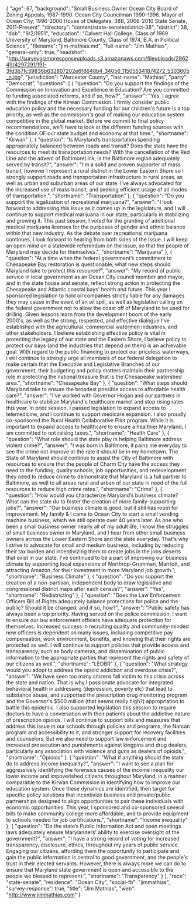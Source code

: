 {
  "age": 67,
  "background": "Small Business Owner Ocean City Board of Zoning Appeals, 1987-1990.  Ocean City Councilman 1990-1996.  Mayor of Ocean City, 1996-2006 House of Delegates, 38B, 2006-2010 State Senate, 2011-Present",
  "directory": "content/state-senate/district-38",
  "district": 38,
  "dob": "9/2/1951",
  "education": "Calvert Hall College, Class of 1969 University of Maryland, Baltimore County, Class of 1974, B.A. in Political Science",
  "filename": "jim-mathias.md",
  "full-name": "Jim Mathias",
  "general-only": true,
  "headshot": "http://surveygizmoresponseuploads.s3.amazonaws.com/fileuploads/296249/4297291/191-3fd3b7fc39836b632807202e6f8648b4_34056_115055341874272_5303605_n.jpg",
  "jurisdiction": "Worcester County",
  "last-name": "Mathias",
  "party": "Democrat",
  "questions": [
    {
      "question": "Do you support the findings of the Commission on Innovation and Excellence in Education? Are you committed to funding associated reforms, and if so, how?",
      "answer": "Yes, I agree with the findings of the Kirwan Commission.  I firmly consider public education policy and the necessary funding for our children's future is a top priority, as well as the commission's goal of making our education system competitive in the global market.  Before we commit to final policy recommendations, we'll have to look at the different funding sources with the condition OF our state budget and economy at that time.",
      "shortname": "Kirwan"
    },
    {
      "question": "Is Maryland’s transportation spending appropriately balanced between roads and transit? Does the state have the resources to meet its transportation needs? With the cancellation of the Red Line and the advent of BaltimoreLink, is the Baltimore region adequately served by transit?",
      "answer": "I'm a solid and proven supporter of mass transit, however I represent a rural district in the Lower Eastern Shore so I strongly support roads and transportation infrastructure in rural areas, as well as urban and suburban areas of our state.  I've always advocated for the increased use of mass transit, and seeking efficient usage of all modes of transportation.",
      "shortname": "Transportation"
    },
    {
      "question": "Do you support the legalization of recreational marijuana?",
      "answer": "I look forward to addressing this issue as it comes up in the legislature, and I will continue to support medical marijuana in our state, particularly in stabilizing and growing it.  This past session, I voted for the granting of additional medical marijuana licenses for the purposes of gender and ethnic balance within that new industry.    As the debate over recreational marijuana continues, I look forward to hearing from both sides of the issue.  I will keep an open mind on a statewide referendum on the issue, so that the  people of Maryland may decide for themselves.",
      "shortname": "Marijuana"
    },
    {
      "question": "At a time when the federal government’s commitment to Chesapeake Bay restoration is questionable, what new steps should Maryland take to protect this resource?",
      "answer": "My record of public service in local government as an Ocean City council member and mayor, and in the state house and senate, reflect strong action in protecting the Chesapeake and Atlantic coastal bays' health and future. This year I sponsored legislation to hold oil companies strictly liable for any damages they may cause in the event of an oil spill, as well as legislation calling on the federal government not to allow the coast off of Maryland to be used for drilling.    Given lessons learn from the development boom of the early 2000's, as well as the strong, respected, and effective dialogue I've established with the agricultural, commercial watermen industries, and other stakeholders.  I believe establishing effective policy is vital in protecting the legacy of our state and the Eastern Shore, I believe policy to protect our bays (and the industries that depend on them) is an achievable goal.  With regard to the public financing  to protect our priceless waterways, I will continue to strongly urge all members of our federal delegation to make certain that the Executive and Legislative Branches of our government, their budgeting and policy matters maintain their partnership role in protecting the national treasure that is the Chesapeake watershed area.",
      "shortname": "Chesapeake Bay"
    },
    {
      "question": "What steps should Maryland take to ensure the broadest possible access to affordable health care?",
      "answer": "I've worked with Governor Hogan and our partners in healthcare to stabilize Maryland's healthcare market and stop rising rates this year. In prior session, I passed legislation to expand access to telemedicine, and I continue to support medicare expansion.  I also proudly co-sponsored the Rural Health Collaborative Pilot program.   While it is important to expand access to healthcare to ensure a healthier Maryland, I am committed to not raising taxes.",
      "shortname": "Health Care"
    },
    {
      "question": "What role should the state play in helping Baltimore address violent crime?",
      "answer": "I was born in Baltimore, it pains me everyday to see the crime not improve at the rate it should be in my hometown.  The State of Maryland should continue to assist the City of Baltimore with resources to ensure that the people of Charm City have the access they need to the funding, quality schools, job opportunities, and redevelopment they need to reduce crime to demonstrate that Maryland is a full partner to Baltimore, as well to all areas rural and urban of our state in need of the full resources to reduce high crime rates.",
      "shortname": "Crime"
    },
    {
      "question": "How would you characterize Maryland’s business climate? What can the state do to foster the creation of more family-supporting jobs?",
      "answer": "Our business climate is good, but it still has room for improvement.  My family & I came to Ocean City to start a small vending machine business, which we still operate over 40 years later.  As one who been a small business owner nearly all of my adult life, I know the struggles of small business owner in Maryland, and I hear from other small business owners across the Lower Eastern Shore and the state everyday.  That's why I strive to advocate for small and medium business, including by reducing their tax burden and incentivizing them to create jobs in the jobs deserts that exist in our state.    I've continued to be a part of improving our business climate by supporting local expansions of Northrop-Grumman, Marriott, and attracting Amazon, for their investment in more Maryland job growth.",
      "shortname": "Business Climate"
    },
    {
      "question": "Do you support the creation of a non-partisan, independent body to draw legislative and congressional district maps after each census?",
      "answer": "Yes",
      "shortname": "Redistricting"
    },
    {
      "question": "Does the Law Enforcement Officers Bill of Rights adequately balance protections for police and the public? Should it be changed, and if so, how?",
      "answer": "Public safety has always been a top priority.  Having served on the police commission, I want to ensure our law enforcement officers have adequate protection for themselves.  Increased success in recruiting quality and community-minded new officers is dependent on many issues, including competitive  pay compensation, work environment, benefits, and knowing that their rights are protected as well.  I will continue to support policies that provide access and transparency, such as body cameras, and dissemination of public information to the appropriate parties that represent the rights and safety of our citizens as well.",
      "shortname": "LEOBR"
    },
    {
      "question": "What strategy would you adopt to address the opioid addiction and overdose crisis?",
      "answer": "We have seen too many citizens fall victim to this crisis across the state and nation.  That is why I passionate advocate for integrated behavioral health in addressing (depression, poverty etc) that lead to substance abuse, and supported the prescription drug monitoring program and the Governor's $500 million (that seems really high?) appropriation to battle this epidemic. I also supported legislation this session to require doctors to have a conversation with their patients about the addictive nature of prescription opioids.   I will continue to support bills and measures that address this issue in our schools through policies and programs, the Narcan program and accessibility to it, and stronger support for recovery facilities and counselors.  But we also need to support law enforcement and increased prosecution and punishments against kingpins and drug dealers, particularly any association with violence and guns as dealers of opioids.",
      "shortname": "Opioids"
    },
    {
      "question": "What if anything should the state do to address income inequality?",
      "answer": "I want to see a plan for aggressively identifying the forensics causes of the income inequality our lower income and impoverished citizens throughout Maryland, in a manner comparable to the Kirwan Commission in identifying how to improve our education system.  Once these dynamics are identified, then target for specific policy solutions that incentivize business and private/public partnerships designed to align opportunities to pair these individuals with economic opportunities.  This year, I sponsored and co-sponsored several bills to make community college more affordable, and to provide equipment to schools needed for job certifications.",
      "shortname": "Income inequality"
    },
    {
      "question": "Do the state’s Public Information Act and open meetings laws adequately ensure Marylanders’ ability to exercise oversight of the government?",
      "answer": "I have a strong record of voting for increased transparency, disclosure, ethics, throughout my years of public service.  Engaging our citizens, affording them the opportunity to participate and gain the public information is central to good government, and the people's trust in their elected servants. However, there is always more we can do to ensure that Maryland state government is open and accessible to the people we blessed to represent.",
      "shortname": "Transparency"
    }
  ],
  "race": "state-senate",
  "residence": "Ocean City",
  "social-fb": "jimmathias",
  "survey-response": true,
  "title": "Jim Mathias",
  "web": "http://www.jimmathias.com"
}

